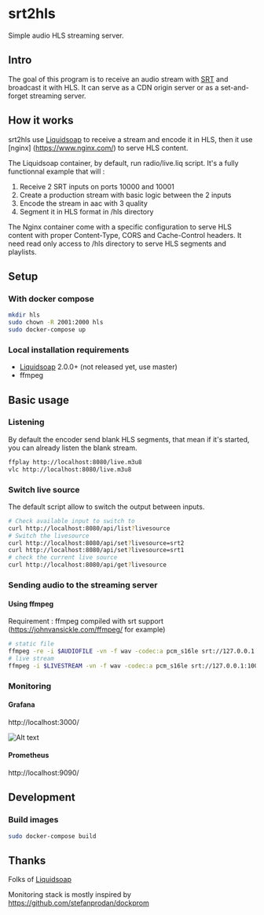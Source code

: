 # srt2hls

Simple audio HLS streaming server.

## Intro

The goal of this program is to receive an audio stream with [SRT](https://github.com/Haivision/srt) and broadcast it with HLS. It can serve as a CDN origin server or as a set-and-forget streaming server.

## How it works

srt2hls use [Liquidsoap](https://www.liquidsoap.info) to receive a stream and encode it in HLS, then it use [nginx] (https://www.nginx.com/) to serve HLS content.

The Liquidsoap container, by default, run radio/live.liq script. It's a fully functionnal example that will :
1. Receive 2 SRT inputs on ports 10000 and 10001
2. Create a production stream with basic logic between the 2 inputs
3. Encode the stream in aac with 3 quality
4. Segment it in HLS format in /hls directory

The Nginx container come with a specific configuration to serve HLS content with proper Content-Type, CORS and Cache-Control headers. It need read only access to /hls directory to serve HLS segments and playlists.

## Setup
### With docker compose
```bash
mkdir hls
sudo chown -R 2001:2000 hls
sudo docker-compose up
```

### Local installation requirements

- [Liquidsoap](https://www.liquidsoap.info) 2.0.0+ (not released yet, use master)
- ffmpeg

## Basic usage

### Listening
By default the encoder send blank HLS segments, that mean if it's started, you can already listen the blank stream.

```bash
ffplay http://localhost:8080/live.m3u8
vlc http://localhost:8080/live.m3u8
```

### Switch live source

The default script allow to switch the output between inputs.

```bash
# Check available input to switch to
curl http://localhost:8080/api/list?livesource
# Switch the livesource
curl http://localhost:8080/api/set?livesource=srt2
curl http://localhost:8080/api/set?livesource=srt1
# check the current live source
curl http://localhost:8080/api/get?livesource
```

### Sending audio to the streaming server

#### Using ffmpeg
Requirement : ffmpeg compiled with srt support (https://johnvansickle.com/ffmpeg/ for example)

```bash
# static file
ffmpeg -re -i $AUDIOFILE -vn -f wav -codec:a pcm_s16le srt://127.0.0.1:10000
# live stream
ffmpeg -i $LIVESTREAM -vn -f wav -codec:a pcm_s16le srt://127.0.0.1:10000
```

### Monitoring

#### Grafana
http://localhost:3000/

![Alt text](img/monitoring.png?raw=true "Liquidsoap Dashboard in Grafana")
#### Prometheus
http://localhost:9090/

## Development

### Build images
```bash
sudo docker-compose build
```

## Thanks

Folks of [Liquidsoap](https://www.liquidsoap.info)

Monitoring stack is mostly inspired by https://github.com/stefanprodan/dockprom
